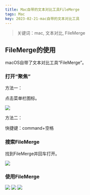 ```yaml
---
title: Mac自带的文本对比工具FileMerge
tags: Mac
key: 2023-02-21-mac自带的文本对比工具
---
```

> 关键词：mac, 文本对比, FileMerge

## FileMerge的使用

macOS自带了文本对比工具“FileMerge”。

### 打开“聚焦”

方法一：

点击菜单栏图标。

<img src="https://image.oldboard.tech/blog/WX20230221-095226.png"/>

方法二：

快捷键：command+空格

### 搜索FileMerge

找到FileMerge并回车打开。

<img src="https://image.oldboard.tech/blog/WX20230221-095439.png"/>

### 使用FileMerge

<img src="https://image.oldboard.tech/blog/WX20230221-095543.png"/>

<img src="https://image.oldboard.tech/blog/WX20230221-095612.png"/>

<img src="https://image.oldboard.tech/blog/WX20230221-095612.png"/>
